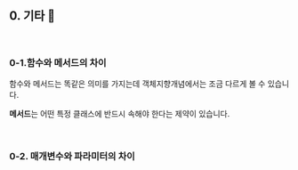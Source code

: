 

## 0. 기타 🚀

<br>

### 0-1.함수와 메서드의 차이

함수와 메서드는 똑같은 의미를 가지는데 객체지향개념에서는 조금 다르게 볼 수 있습니다.

**메서드**는 어떤 특정 클래스에 반드시 속해야 한다는 제약이 있습니다.

<br>

### 0-2. 매개변수와 파라미터의 차이